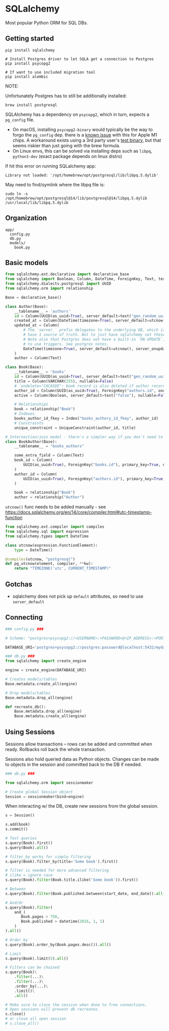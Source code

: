# SQLalchemy

Most popular Python ORM for SQL DBs.

## Getting started

```
pip install sqlalchemy

# Install Postgres driver to let SQLA get a connection to Postgres
pip install psycopg2

# If want to use included migration tool
pip install alembic
```

NOTE:

Unfortunately Postgres has to still be additionally installed:

```
brew install postgresql
```

SQLAlchemy has a dependency on `psycopg2`, which in turn, expects a `pg_config` file.

- On macOS, installing `psycopg2-binary` would typically be the way to forgo the `pg_config` dep. there is a [known issue](https://github.com/psycopg/psycopg2/issues/1286) with this for Apple M1 chips. A workaround exists using a 3rd party user's [test binary](https://github.com/psycopg/psycopg2/issues/1286#issuecomment-1186353903), but that seems riskier than just going with the brew formula.
- On Linux envs, this can be solved via installing deps such as `libpq`, `python3-dev` (exact package depends on linux distro)

If hit this error on running SQLalchemy app:
```
Library not loaded: '/opt/homebrew/opt/postgresql/lib/libpq.5.dylib'
```

May need to find/symlink where the libpq file is:

```
sudo ln -s /opt/homebrew/opt/postgresql@14/lib/postgresql@14/libpq.5.dylib /usr/local/lib/libpq.5.dylib
```

## Organization

```
app/
  config.py
  db.py
  models/
    book.py
```

## Basic models

```py
from sqlalchemy.ext.declarative import declarative_base
from sqlalchemy import Boolean, Column, DateTime, ForeignKey, Text, text, VARCHAR
from sqlalchemy.dialects.postgresql import UUID
from sqlalchemy.orm import relationship

Base = declarative_base()

class Author(Base):
    __tablename__ = 'authors'
    id = Column(UUID(as_uuid=True), server_default=text("gen_random_uuid()"), primary_key=True)
    created_at = Column(DateTime(timezone=True), server_default=utcnow(), nullable=False)
    updated_at = Column(
        # The `server_` prefix delegates to the underlying DB, which is generally probably better practice to
        # have 1 source of truth. But to just have sqlalchemy set these, just use `default`, `onupdate`.
        # Note also that Postgres does not have a built-in `ON UPDATE`, so if using `server_onupdate`, would need
        # to use triggers. See postgres notes.
        DateTime(timezone=True), server_default=utcnow(), server_onupdate=utcnow(), nullable=False
    )
    author = Column(Text)

class Book(Base):
    __tablename__ = 'books'
    id = Column(UUID(as_uuid=True), server_default=text("gen_random_uuid()"), primary_key=True)
    title = Column(VARCHAR(255), nullable=False)
    # `ondelete="CACASDE": book record is also deleted if author record deleted
    author_id = Column(UUID(as_uuid=True), ForeignKey("authors.id", ondelete="CASCADE"), nullable=False)
    active = Column(Boolean, server_default=text("false"), nullable=False)

    # Relationships
    book = relationship("Book")
    # Indexes
    books_author_id_fkey = Index("books_authory_id_fkey", author_id)
    # Constraints
    unique_constraint = UniqueConstraint(author_id, title)

# Intersection/join model - there's a simpler way if you don't need to add extra fields
class BookAuthor(Base):
    __tablename__ = "books_authors"

    some_extra_field = Column(Text)
    book_id = Column(
        UUID(as_uuid=True), ForeignKey("books.id"), primary_key=True, nullable=False
    )
    author_id = Column(
        UUID(as_uuid=True), ForeignKey("authors.id"), primary_key=True, nullable=False
    )

    book = relationship("Book")
    author = relationship("Author")
```

`utcnow()` func needs to be added manually - see https://docs.sqlalchemy.org/en/14/core/compiler.html#utc-timestamp-function

```py
from sqlalchemy.ext.compiler import compiles
from sqlalchemy.sql import expression
from sqlalchemy.types import DateTime

class utcnow(expression.FunctionElement):
    type = DateTime()

@compiles(utcnow, "postgresql")
def pg_utcnow(element, compiler, **kw):
    return "TIMEZONE('utc', CURRENT_TIMESTAMP)"
```

## Gotchas
- sqlalchemy does not pick up `default` attributes, so need to use `server_default`

## Connecting

```py
### config.py ###

# Scheme: "postgres+psycopg2://<USERNAME>:<PASSWORD>@<IP_ADDRESS>:<PORT>/<DATABASE_NAME>"

DATABASE_URI='postgres+psycopg2://postgres:password@localhost:5432/mydatabase'
```

```py
### db.py ###
from sqlalchemy import create_engine

engine = create_engine(DATABASE_URI)

# Creates models/tables
Base.metadata.create_all(engine)

# Drop models/tables
Base.metadata.drop_all(engine)

def recreate_db():
    Base.metadata.drop_all(engine)
    Base.metadata.create_all(engine)
```

## Using Sessions

Sessions allow transactions – rows can be added and committed when ready. Rollbacks roll back the whole transaction.

Sessions also hold queried data as Python objects. Changes can be made to objects in the session and committed back to the DB if needed.

```py
### db.py ###

from sqlalchemy.orm import sessionmaker

# Create global Session object
Session = sessionmaker(bind=engine)
```

When interacting w/ the DB, create new sessions from the global session.

```py
s = Session()

s.add(book)
s.commit()

# Test queries
s.query(Book).first()
s.query(Book).all()

# filter_by works for simple filtering
s.query(Book).filter_by(title='Some book').first()

# filter is needed for more advanced filtering
# ilike = ignore case
s.query(Book).filter(Book.title.ilike('Some book')).first()

# Between
s.query(Book).filter(Book.published.between(start_date, end_date)).all()

# And/Or
s.query(Book).filter(
    and_(
       Book.pages > 750,
       Book.published > datetime(2016, 1, 1)
    )
).all()

# Order by
s.query(Book).order_by(Book.pages.desc()).all()

# Limit
s.query(Book).limit(5).all()

# Filters can be chained
s.query(Book)\
    .filter(...)\
    .filter(...)\
    .order_by(...)\
    .limit()\
    .all()

# Make sure to close the session when done to free connections.
# Open sessions will prevent db recreates.
s.close()
# or close all open session
# s.close_all()
```
